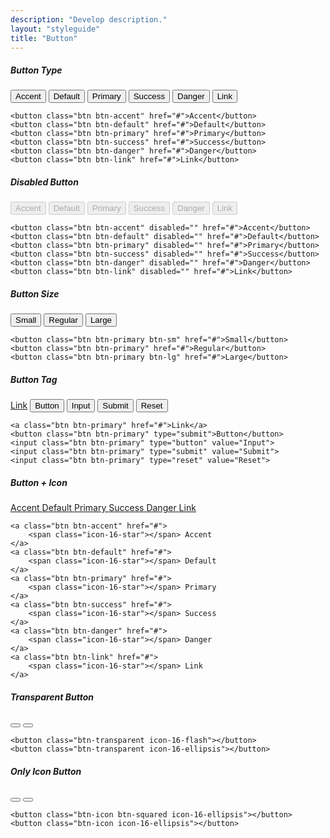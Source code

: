 ```yaml
---
description: "Develop description."
layout: "styleguide"
title: "Button"
---
```


##### Button Type
<div class="group-demo">
	<button class="btn btn-accent" href="#">Accent</button>
	<button class="btn btn-default" href="#">Default</button>
	<button class="btn btn-primary" href="#">Primary</button>
	<button class="btn btn-success" href="#">Success</button>
	<button class="btn btn-danger" href="#">Danger</button>
	<button class="btn btn-link" href="#">Link</button>
</div>

```htmlmixed
<button class="btn btn-accent" href="#">Accent</button>
<button class="btn btn-default" href="#">Default</button>
<button class="btn btn-primary" href="#">Primary</button>
<button class="btn btn-success" href="#">Success</button>
<button class="btn btn-danger" href="#">Danger</button>
<button class="btn btn-link" href="#">Link</button>
```

##### Disabled Button

<div class="group-demo">
	<button class="btn btn-accent" disabled="" href="#">Accent</button>
	<button class="btn btn-default" disabled="" href="#">Default</button>
	<button class="btn btn-primary" disabled="" href="#">Primary</button>
	<button class="btn btn-success" disabled="" href="#">Success</button>
	<button class="btn btn-danger" disabled="" href="#">Danger</button>
	<button class="btn btn-link" disabled="" href="#">Link</button>
</div>

```htmlmixed
<button class="btn btn-accent" disabled="" href="#">Accent</button>
<button class="btn btn-default" disabled="" href="#">Default</button>
<button class="btn btn-primary" disabled="" href="#">Primary</button>
<button class="btn btn-success" disabled="" href="#">Success</button>
<button class="btn btn-danger" disabled="" href="#">Danger</button>
<button class="btn btn-link" disabled="" href="#">Link</button>
```

##### Button Size

<div class="group-demo">
	<button class="btn btn-primary btn-sm" href="#">Small</button>
	<button class="btn btn-primary" href="#">Regular</button>
	<button class="btn btn-primary btn-lg" href="#">Large</button>
</div>

```htmlmixed
<button class="btn btn-primary btn-sm" href="#">Small</button>
<button class="btn btn-primary" href="#">Regular</button>
<button class="btn btn-primary btn-lg" href="#">Large</button>
```

##### Button Tag

<div class="group-demo">
	<a class="btn btn-primary" href="#">Link</a>
	<button class="btn btn-primary" type="submit">Button</button>
	<input class="btn btn-primary" type="button" value="Input">
	<input class="btn btn-primary" type="submit" value="Submit">
	<input class="btn btn-primary" type="reset" value="Reset">
</div>

```htmlmixed
<a class="btn btn-primary" href="#">Link</a>
<button class="btn btn-primary" type="submit">Button</button>
<input class="btn btn-primary" type="button" value="Input">
<input class="btn btn-primary" type="submit" value="Submit">
<input class="btn btn-primary" type="reset" value="Reset">
```

##### Button + Icon

<div class="group-demo">
	<a class="btn btn-accent" href="#">
		<span class="icon-16-star"></span> Accent
	</a>
	<a class="btn btn-default" href="#">
		<span class="icon-16-star"></span> Default
	</a>
	<a class="btn btn-primary" href="#">
		<span class="icon-16-star"></span> Primary
	</a>
	<a class="btn btn-success" href="#">
		<span class="icon-16-star"></span> Success
	</a>
	<a class="btn btn-danger" href="#">
		<span class="icon-16-star"></span> Danger
	</a>
	<a class="btn btn-link" href="#">
		<span class="icon-16-star"></span> Link
	</a>
</div>

```htmlmixed
<a class="btn btn-accent" href="#">
	<span class="icon-16-star"></span> Accent
</a>
<a class="btn btn-default" href="#">
	<span class="icon-16-star"></span> Default
</a>
<a class="btn btn-primary" href="#">
	<span class="icon-16-star"></span> Primary
</a>
<a class="btn btn-success" href="#">
	<span class="icon-16-star"></span> Success
</a>
<a class="btn btn-danger" href="#">
	<span class="icon-16-star"></span> Danger
</a>
<a class="btn btn-link" href="#">
	<span class="icon-16-star"></span> Link
</a>
```

##### Transparent Button

<div class="group-demo">
	<button class="btn-transparent icon-16-flash"></button>
	<button class="btn-transparent icon-16-ellipsis"></button>
</div>

```htmlmixed
<button class="btn-transparent icon-16-flash"></button>
<button class="btn-transparent icon-16-ellipsis"></button>
```

##### Only Icon Button

<div class="group-demo">
	<button class="btn-icon btn-squared icon-16-ellipsis"></button>
	<button class="btn-icon icon-16-ellipsis"></button>
</div>

```htmlmixed
<button class="btn-icon btn-squared icon-16-ellipsis"></button>
<button class="btn-icon icon-16-ellipsis"></button>
```